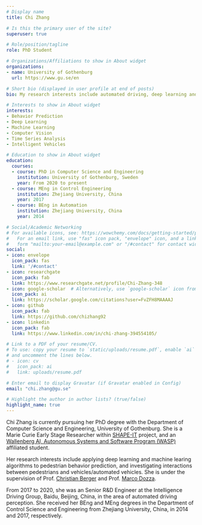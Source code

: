 ```yaml
---
# Display name
title: Chi Zhang

# Is this the primary user of the site?
superuser: true

# Role/position/tagline
role: PhD Student

# Organizations/Affiliations to show in About widget
organizations:
- name: University of Gothenburg
  url: https://www.gu.se/en

# Short bio (displayed in user profile at end of posts)
bio: My research interests include automated driving, deep learning and computer vision.

# Interests to show in About widget
interests:
- Behavior Prediction
- Deep Learning
- Machine Learning
- Computer Vision
- Time Series Analysis
- Intelligent Vehicles

# Education to show in About widget
education:
  courses:
  - course: PhD in Computer Science and Engineering
    institution: University of Gothenburg, Sweden
    year: From 2020 to present
  - course: MEng in Control Engineering
    institution: Zhejiang University, China
    year: 2017
  - course: BEng in Automation
    institution: Zhejiang University, China
    year: 2014

# Social/Academic Networking
# For available icons, see: https://wowchemy.com/docs/getting-started/page-builder/#icons
#   For an email link, use "fas" icon pack, "envelope" icon, and a link in the
#   form "mailto:your-email@example.com" or "/#contact" for contact widget.
social:
- icon: envelope
  icon_pack: fas
  link: '/#contact'
- icon: researchgate
  icon_pack: fab
  link: https://www.researchgate.net/profile/Chi-Zhang-348
- icon: google-scholar  # Alternatively, use `google-scholar` icon from `ai` icon pack
  icon_pack: ai
  link: https://scholar.google.com/citations?user=FvZFH8MAAAAJ
- icon: github
  icon_pack: fab
  link: https://github.com/chizhang92
- icon: linkedin
  icon_pack: fab
  link: https://www.linkedin.com/in/chi-zhang-394554105/

# Link to a PDF of your resume/CV.
# To use: copy your resume to `static/uploads/resume.pdf`, enable `ai` icons in `params.toml`, 
# and uncomment the lines below.
# - icon: cv
#   icon_pack: ai
#   link: uploads/resume.pdf

# Enter email to display Gravatar (if Gravatar enabled in Config)
email: "chi.zhang@gu.se"

# Highlight the author in author lists? (true/false)
highlight_name: true
---
```


Chi Zhang is currently pursuing her PhD degree with the Department of Computer Science and Engineering, University of Gothenburg. She is a Marie Curie Early Stage Researcher within [SHAPE-IT](https://www.shape-it.eu/) project, and an [Wallenberg AI, Autonomous Systems and Software Program (WASP)](https://wasp-sweden.org/) affiliated student.

Her research interests include applying deep learning and machine learing algorithms to pedestrian behavior prediction, and investigating interactions between pedestrians and vehicles/automated vehicles. She is under the supervision of Prof. [Christian Berger](https://research.chalmers.se/en/person/bergerc) and Prof. [Marco Dozza](https://research.chalmers.se/en/person/dozza).

From 2017 to 2020, she was an Senior R&D Engineer at the Intelligence Driving Group, Baidu, Beijing, China, in the area of automated driving perception.
She received her BEng and MEng degrees in the Department of Control Science and Engineering from Zhejiang University, China, in 2014 and 2017, respectively.




<!-- {{< icon name="download" pack="fas" >}} Download my {{< staticref "uploads/demo_resume.pdf" "newtab" >}}resumé{{< /staticref >}}. -->
